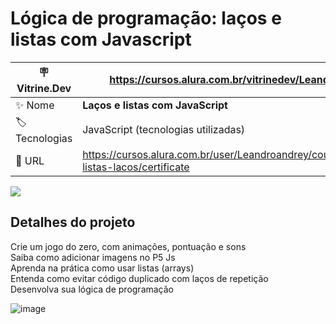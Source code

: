 # Lógica de programação: laços e listas com Javascript

| :placard: Vitrine.Dev| https://cursos.alura.com.br/vitrinedev/Leandroandrey
| -------------  | --- |
| :sparkles: Nome        | **Laços e listas com JavaScript**
| :label: Tecnologias | JavaScript (tecnologias utilizadas)
| :rocket: URL         | https://cursos.alura.com.br/user/Leandroandrey/course/javascript-listas-lacos/certificate

<!-- Inserir imagem com a #vitrinedev ao final do link -->
![](![Screenshot_4](https://user-images.githubusercontent.com/65931981/206862070-868e44b1-311a-45b4-8746-f853dd3b64b0.png)#vitrinedev)

## Detalhes do projeto

Crie um jogo do zero, com animações, pontuação e sons<br />
Saiba como adicionar imagens no P5 Js<br />
Aprenda na prática como usar listas (arrays)<br />
Entenda como evitar código duplicado com laços de repetição<br />
Desenvolva sua lógica de programação

![image](https://user-images.githubusercontent.com/65931981/208199477-3a3d093f-d41f-422d-ba9d-d13932b73f39.png)
